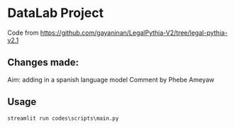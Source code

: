 # DataLab Project

Code from https://github.com/gayaninan/LegalPythia-V2/tree/legal-pythia-v2.1

## Changes made:

Aim: adding in a spanish language model
Comment by Phebe Ameyaw



## Usage

```python
streamlit run codes\scripts\main.py
```

